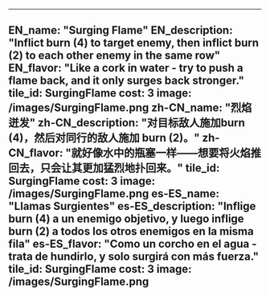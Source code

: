 ---

EN_name: "Surging Flame"
EN_description: "Inflict burn (4) to target enemy, then inflict burn (2) to each other enemy in the same row"
EN_flavor: "Like a cork in water - try to push a flame back, and it only surges back stronger."
tile_id: SurgingFlame
cost: 3
image: /images/SurgingFlame.png
zh-CN_name: "烈焰迸发"
zh-CN_description: "对目标敌人施加burn (4)，然后对同行的敌人施加 burn (2)。"
zh-CN_flavor: "就好像水中的瓶塞一样——想要将火焰推回去，只会让其更加猛烈地扑回来。"
tile_id: SurgingFlame
cost: 3
image: /images/SurgingFlame.png
es-ES_name: "Llamas Surgientes"
es-ES_description: "Inflige burn (4) a un enemigo objetivo, y luego inflige burn (2) a todos los otros enemigos en la misma fila"
es-ES_flavor: "Como un corcho en el agua - trata de hundirlo, y solo surgirá con más fuerza."
tile_id: SurgingFlame
cost: 3
image: /images/SurgingFlame.png
---